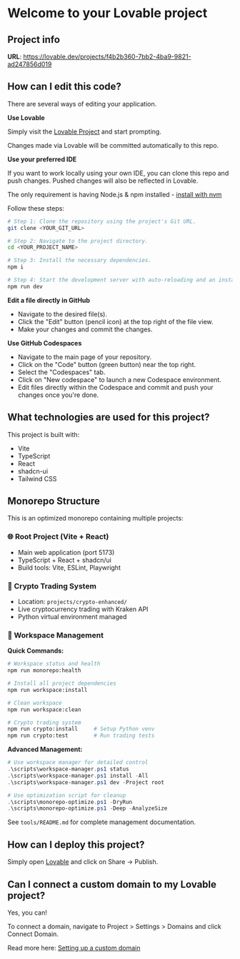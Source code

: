 # Welcome to your Lovable project

## Project info

**URL**: https://lovable.dev/projects/f4b2b360-7bb2-4ba9-9821-ad247856d019

## How can I edit this code?

There are several ways of editing your application.

**Use Lovable**

Simply visit the [Lovable Project](https://lovable.dev/projects/f4b2b360-7bb2-4ba9-9821-ad247856d019) and start prompting.

Changes made via Lovable will be committed automatically to this repo.

**Use your preferred IDE**

If you want to work locally using your own IDE, you can clone this repo and push changes. Pushed changes will also be reflected in Lovable.

The only requirement is having Node.js & npm installed - [install with nvm](https://github.com/nvm-sh/nvm#installing-and-updating)

Follow these steps:

```sh
# Step 1: Clone the repository using the project's Git URL.
git clone <YOUR_GIT_URL>

# Step 2: Navigate to the project directory.
cd <YOUR_PROJECT_NAME>

# Step 3: Install the necessary dependencies.
npm i

# Step 4: Start the development server with auto-reloading and an instant preview.
npm run dev
```

**Edit a file directly in GitHub**

- Navigate to the desired file(s).
- Click the "Edit" button (pencil icon) at the top right of the file view.
- Make your changes and commit the changes.

**Use GitHub Codespaces**

- Navigate to the main page of your repository.
- Click on the "Code" button (green button) near the top right.
- Select the "Codespaces" tab.
- Click on "New codespace" to launch a new Codespace environment.
- Edit files directly within the Codespace and commit and push your changes once you're done.

## What technologies are used for this project?

This project is built with:

- Vite
- TypeScript
- React
- shadcn-ui
- Tailwind CSS

## Monorepo Structure

This is an optimized monorepo containing multiple projects:

### 🌐 Root Project (Vite + React)
- Main web application (port 5173)
- TypeScript + React + shadcn/ui
- Build tools: Vite, ESLint, Playwright

### 🐍 Crypto Trading System
- Location: `projects/crypto-enhanced/`
- Live cryptocurrency trading with Kraken API
- Python virtual environment managed

### 🔧 Workspace Management

**Quick Commands:**
```bash
# Workspace status and health
npm run monorepo:health

# Install all project dependencies
npm run workspace:install

# Clean workspace
npm run workspace:clean

# Crypto trading system
npm run crypto:install     # Setup Python venv
npm run crypto:test        # Run trading tests
```

**Advanced Management:**
```powershell
# Use workspace manager for detailed control
.\scripts\workspace-manager.ps1 status
.\scripts\workspace-manager.ps1 install -All
.\scripts\workspace-manager.ps1 dev -Project root

# Use optimization script for cleanup
.\scripts\monorepo-optimize.ps1 -DryRun
.\scripts\monorepo-optimize.ps1 -Deep -AnalyzeSize
```

See `tools/README.md` for complete management documentation.

## How can I deploy this project?

Simply open [Lovable](https://lovable.dev/projects/f4b2b360-7bb2-4ba9-9821-ad247856d019) and click on Share -> Publish.

## Can I connect a custom domain to my Lovable project?

Yes, you can!

To connect a domain, navigate to Project > Settings > Domains and click Connect Domain.

Read more here: [Setting up a custom domain](https://docs.lovable.dev/tips-tricks/custom-domain#step-by-step-guide)
